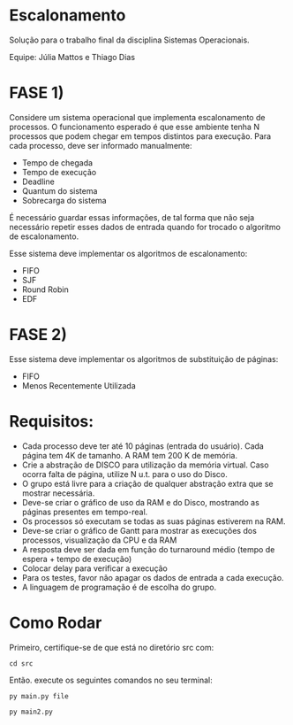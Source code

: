 # Escalonamento
Solução para o trabalho final da disciplina Sistemas Operacionais.

Equipe: Júlia Mattos e Thiago Dias


# FASE 1) 
Considere um sistema operacional que implementa escalonamento de processos. O funcionamento esperado é que esse ambiente tenha N processos que podem chegar em tempos distintos para execução. Para cada processo, deve ser informado manualmente:
+ Tempo de chegada  
+ Tempo de execução
+ Deadline
+ Quantum do sistema
+ Sobrecarga do sistema

É necessário guardar essas informações, de tal forma que não seja necessário repetir esses dados de entrada quando for trocado o algoritmo de escalonamento.

Esse sistema deve implementar os algoritmos de escalonamento:  
+ FIFO
+ SJF
+ Round Robin
+ EDF

# FASE 2) 
Esse sistema deve implementar os algoritmos de substituição de páginas:
+ FIFO
+ Menos Recentemente Utilizada

# Requisitos: 
+ Cada processo deve ter até 10 páginas (entrada do usuário). Cada página tem 4K de tamanho. A RAM tem 200 K de memória.
+ Crie a abstração de DISCO para utilização da memória virtual. Caso ocorra falta de página, utilize N u.t. para o uso do Disco. 
+ O grupo está livre para a criação de qualquer abstração extra que se mostrar necessária.
+ Deve-se criar o gráfico de uso da RAM e do Disco, mostrando as páginas presentes em tempo-real.
+ Os processos só executam se todas as suas páginas estiverem na RAM.
+ Deve-se criar o gráfico de Gantt para mostrar as execuções dos processos, visualização da CPU e da RAM
+ A resposta deve ser dada em função do turnaround médio (tempo de espera + tempo de execução)
+ Colocar delay para verificar a execução 
+ Para os testes, favor não apagar os dados de entrada a cada execução.
+ A linguagem de programação é de escolha do grupo.

# Como Rodar
Primeiro, certifique-se de que está no diretório src com:

```
cd src
```

Então. execute os seguintes comandos no seu terminal:

```
py main.py file
```

```
py main2.py
```

